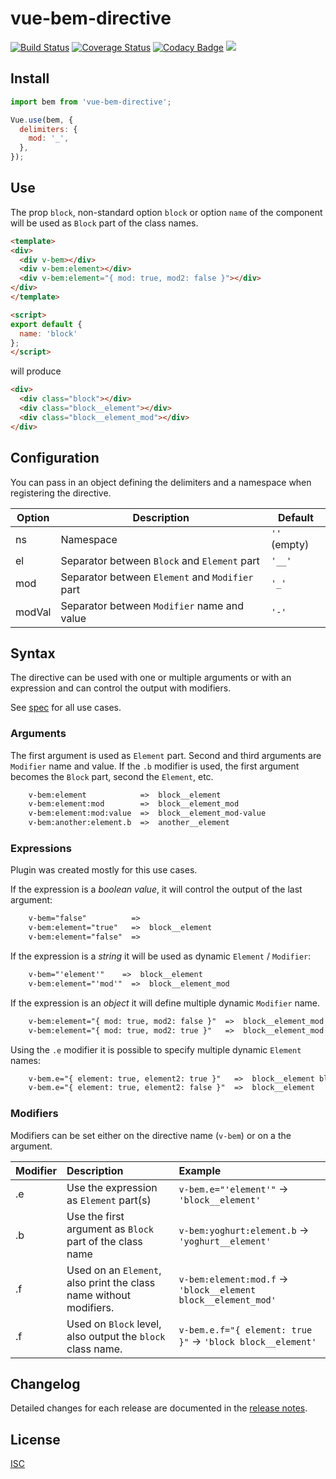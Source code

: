# vue-bem-directive

[![Build Status](https://travis-ci.org/ulcuber/vue-bem-directive.svg?branch=master)](https://travis-ci.org/ulcuber/vue-bem-directive)
[![Coverage Status](https://coveralls.io/repos/github/ulcuber/vue-bem-directive/badge.svg?branch=master)](https://coveralls.io/github/ulcuber/vue-bem-directive?branch=master)
[![Codacy Badge](https://api.codacy.com/project/badge/Grade/e5307c48d88f4e02ae9addbb2bd6d006)](https://app.codacy.com/app/ulcuber/vue-bem-directive?utm_source=github.com&utm_medium=referral&utm_content=ulcuber/vue-bem-directive&utm_campaign=Badge_Grade_Dashboard)
![](https://img.shields.io/npm/l/vue-bem-directive.svg?style=flat)

## Install

```js
import bem from 'vue-bem-directive';

Vue.use(bem, {
  delimiters: {
    mod: '_',
  },
});
```

## Use

The prop `block`, non-standard option `block` or option `name` of the component will be used as `Block` part of the class names.

```html
<template>
<div>
  <div v-bem></div>
  <div v-bem:element></div>
  <div v-bem:element="{ mod: true, mod2: false }"></div>
</div>
</template>

<script>
export default {
  name: 'block'
};
</script>
```

will produce

```html
<div>
  <div class="block"></div>
  <div class="block__element"></div>
  <div class="block__element_mod"></div>
</div>
```

## Configuration

You can pass in an object defining the delimiters and a namespace when
registering the directive.

| Option | Description                                     | Default      |
| ------ | ----------------------------------------------- | ------------ |
| ns     | Namespace                                       | `''` (empty) |
| el     | Separator between `Block` and `Element` part    | `'__'`       |
| mod    | Separator between `Element` and `Modifier` part | `'_'`        |
| modVal | Separator between `Modifier` name and value     | `'-'`        |

## Syntax

The directive can be used with one or multiple arguments or with an expression
and can control the output with modifiers.

See [spec](spec.txt) for all use cases.

### Arguments

The first argument is used as `Element` part. Second and third arguments are
`Modifier` name and value. If the `.b` modifier is used, the first argument
becomes the `Block` part, second the `Element`, etc.

```txt
    v-bem:element            =>  block__element
    v-bem:element:mod        =>  block__element_mod
    v-bem:element:mod:value  =>  block__element_mod-value
    v-bem:another:element.b  =>  another__element
```

### Expressions

Plugin was created mostly for this use cases.

If the expression is a _boolean value_, it will control the output of the
last argument:

```txt
    v-bem="false"          =>
    v-bem:element="true"   =>  block__element
    v-bem:element="false"  =>
```

If the expression is a _string_ it will be used as dynamic `Element` / `Modifier`:

```txt
    v-bem="'element'"    =>  block__element
    v-bem:element="'mod'"  =>  block__element_mod
```

If the expression is an _object_ it will define multiple dynamic `Modifier` name.

```txt
    v-bem:element="{ mod: true, mod2: false }"  =>  block__element_mod
    v-bem:element="{ mod: true, mod2: true }"   =>  block__element_mod block__element_mod2
```

Using the `.e` modifier it is possible to specify multiple dynamic `Element` names:

```txt
    v-bem.e="{ element: true, element2: true }"   =>  block__element block__element2
    v-bem.e="{ element: true, element2: false }"  =>  block__element
```

### Modifiers

Modifiers can be set either on the directive name (`v-bem`) or on a the argument.

| Modifier | Description                                                        | Example                                                       |
| :------- | :----------------------------------------------------------------- | :------------------------------------------------------------ |
| .e       | Use the expression as `Element` part(s)                            | `v-bem.e="'element'"` → `'block__element'`                    |
| .b       | Use the first argument as `Block` part of the class name           | `v-bem:yoghurt:element.b` → `'yoghurt__element'`              |
| .f       | Used on an `Element`, also print the class name without modifiers. | `v-bem:element:mod.f` → `'block__element block__element_mod'` |
| .f       | Used on `Block` level, also output the `block` class name.         | `v-bem.e.f="{ element: true }"` → `'block block__element'`    |

## Changelog

Detailed changes for each release are documented in the [release notes](CHANGELOG.md).

## License

[ISC](https://opensource.org/licenses/ISC)
